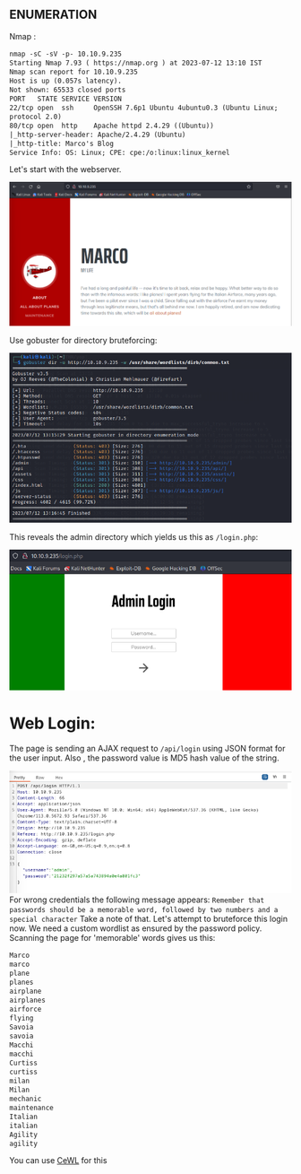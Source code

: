 ## ENUMERATION
Nmap :
```
nmap -sC -sV -p- 10.10.9.235  
Starting Nmap 7.93 ( https://nmap.org ) at 2023-07-12 13:10 IST
Nmap scan report for 10.10.9.235
Host is up (0.057s latency).
Not shown: 65533 closed ports
PORT   STATE SERVICE VERSION
22/tcp open  ssh     OpenSSH 7.6p1 Ubuntu 4ubuntu0.3 (Ubuntu Linux; protocol 2.0)
80/tcp open  http    Apache httpd 2.4.29 ((Ubuntu))
|_http-server-header: Apache/2.4.29 (Ubuntu)
|_http-title: Marco's Blog
Service Info: OS: Linux; CPE: cpe:/o:linux:linux_kernel
```
Let's start with the webserver.

![](https://github.com/ishXD/CTF-writeups/blob/main/Year%20of%20The%20Pig/images/Screenshot%202023-07-12%20131321.png)

Use gobuster for directory bruteforcing:

![](https://github.com/ishXD/CTF-writeups/blob/main/Year%20of%20The%20Pig/images/Screenshot%202023-07-12%20132146.png)

This reveals the admin directory which yields us this as `/login.php`:

![](https://github.com/ishXD/CTF-writeups/blob/main/Year%20of%20The%20Pig/images/Screenshot%202023-07-12%20132225.png)

# Web Login:
The page is sending an AJAX request to `/api/login` using JSON format for the user input. Also , the password value is MD5 hash value of the string.

![](https://github.com/ishXD/CTF-writeups/blob/main/Year%20of%20The%20Pig/images/Screenshot%202023-07-12%20132929.png)
 For wrong credentials the following message appears:
 `Remember that passwords should be a memorable word, followed by two numbers and a special character`
 Take a note of that.
 Let's attempt to bruteforce this login now.
 We need a custom wordlist as ensured by the password policy. Scanning the page for 'memorable' words gives us this:
 ```
Marco
marco
plane
planes
airplane
airplanes
airforce
flying
Savoia
savoia
Macchi
macchi
Curtiss
curtiss
milan
Milan
mechanic
maintenance
Italian
italian
Agility
agility
```
You can use [CeWL](https://digi.ninja/projects/cewl.php) for this
 

